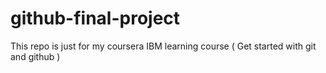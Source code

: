 # github-final-project
This repo is just for my coursera IBM learning course ( Get started with git and github ) 
